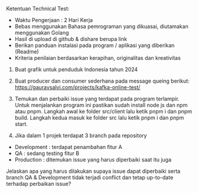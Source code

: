 Ketentuan Technical Test:
-	Waktu Pengerjaan : 2 Hari Kerja
-	Bebas menggunakan Bahasa pemrograman yang dikuasai, diutamakan menggunakan Golang
-	Hasil di upload di github & dishare berupa link
-	Berikan panduan instalasi pada program / aplikasi yang diberikan (Readme)
-	Kriteria penilaian berdasarkan kerapihan, originalitas dan kreativitas

1. Buat grafik untuk penduduk Indonesia tahun 2024

2. Buat producer dan consumer sederhana pada message queing berikut:
https://gauravsalvi.com/projects/kafka-online-test/

3. Temukan dan perbaiki issue yang terdapat pada program terlampir.
Untuk menjalankan program ini pastikan sudah install node js dan npm atau pnpm. Langkah awal ke folder src/client lalu ketik pnpm i dan pnpm build. Langkah kedua masuk ke folder src lalu ketik pnpm i dan pnpm start.

4. Jika dalam 1 projek terdapat 3 branch pada repository
- Development 	: terdapat penambahan fitur A
- QA 		        : sedang testing fitur B
- Production	  : ditemukan issue yang harus diperbaiki saat itu juga

Jelaskan apa yang harus dilakukan supaya issue dapat diperbaiki serta branch QA & Development tidak terjadi conflict dan tetap up-to-date terhadap perbaikan issue?



